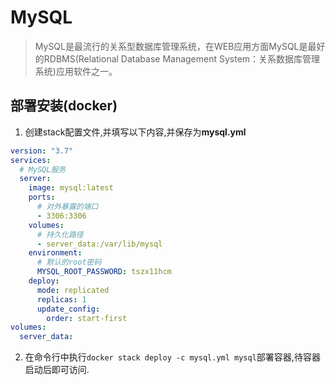 # MySQL

> MySQL是最流行的关系型数据库管理系统，在WEB应用方面MySQL是最好的RDBMS(Relational Database Management System：关系数据库管理系统)应用软件之一。

## 部署安装(docker)

1. 创建stack配置文件,并填写以下内容,并保存为**mysql.yml**
  ```yaml
  version: "3.7"
  services:
    # MySQL服务
    server:
      image: mysql:latest
      ports:
        # 对外暴露的端口
        - 3306:3306
      volumes:
        # 持久化路径
        - server_data:/var/lib/mysql
      environment:
        # 默认的root密码
        MYSQL_ROOT_PASSWORD: tszx11hcm
      deploy:
        mode: replicated
        replicas: 1
        update_config:
          order: start-first
  volumes:
    server_data:
  ```
2. 在命令行中执行`docker stack deploy -c mysql.yml mysql`部署容器,待容器启动后即可访问.